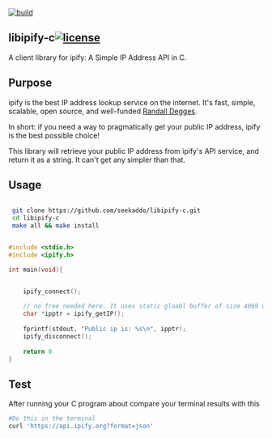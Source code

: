 [![build](https://img.shields.io/travis/seekaddo/libipify-c.svg)](https://travis-ci.org/seekaddo/libipify-c)

## libipify-c[![license](https://img.shields.io/github/license/mashape/apistatus.svg)](https://github.com/seekaddo/libipify-c/blob/master/LICENSE)
A client library for ipify: A Simple IP Address API in C.


## Purpose

ipify is the best IP address lookup service on the internet. It's fast, simple, scalable, open source, and well-funded [Randall Degges](http://www.rdegges.com).

In short: if you need a way to pragmatically get your public IP address, ipify is the best possible choice!

This library will retrieve your public IP address from ipify's API service, and return it as a string. It can't get any simpler than that.



## Usage

```bash

 git clone https://github.com/seekaddo/libipify-c.git
 cd libipify-c
 make all && make install

```


```C

#include <stdio.h>
#include <ipify.h>

int main(void){


    ipify_connect();
    
    // no free needed here. It uses static gloabl buffer of size 4069 which is enough for GET response
    char *ipptr = ipify_getIP(); 
    
    fprintf(stdout, "Public ip is: %s\n", ipptr);
    ipify_disconnect();
    
    return 0
}


```

## Test
After running your C program about compare your terminal results with this

```bash
#Do this in the terminal
curl 'https://api.ipify.org?format=json'

```


